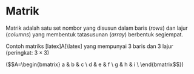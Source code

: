 

# Matrik
Matrik adalah satu set nombor yang disusun dalam baris (*rows*) dan lajur (*columns*) yang membentuk tatasusunan (*array*) berbentuk segiempat.

Contoh matriks [latex]A[\latex] yang mempunyai 3 baris dan 3 lajur (peringkat: $3\times3$)

\($$A=\begin{bmatrix}
a & b & c \\
d & e & f \\
g & h & i \\
\end{bmatrix$$}\)


